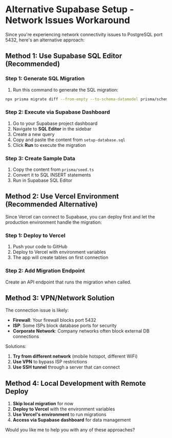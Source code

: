 # Alternative Supabase Setup - Network Issues Workaround

Since you're experiencing network connectivity issues to PostgreSQL port 5432, here's an alternative approach:

## Method 1: Use Supabase SQL Editor (Recommended)

### Step 1: Generate SQL Migration
1. Run this command to generate the SQL migration:
```bash
npx prisma migrate diff --from-empty --to-schema-datamodel prisma/schema.prisma --script > setup-database.sql
```

### Step 2: Execute via Supabase Dashboard
1. Go to your Supabase project dashboard
2. Navigate to **SQL Editor** in the sidebar
3. Create a new query
4. Copy and paste the content from `setup-database.sql`
5. Click **Run** to execute the migration

### Step 3: Create Sample Data
1. Copy the content from `prisma/seed.ts` 
2. Convert it to SQL INSERT statements
3. Run in Supabase SQL Editor

## Method 2: Use Vercel Environment (Recommended Alternative)

Since Vercel can connect to Supabase, you can deploy first and let the production environment handle the migration:

### Step 1: Deploy to Vercel
1. Push your code to GitHub
2. Deploy to Vercel with environment variables
3. The app will create tables on first connection

### Step 2: Add Migration Endpoint
Create an API endpoint that runs the migration when called.

## Method 3: VPN/Network Solution

The connection issue is likely:
- **Firewall**: Your firewall blocks port 5432
- **ISP**: Some ISPs block database ports for security
- **Corporate Network**: Company networks often block external DB connections

Solutions:
1. **Try from different network** (mobile hotspot, different WiFi)
2. **Use VPN** to bypass ISP restrictions
3. **Use SSH tunnel** through a server that can connect

## Method 4: Local Development with Remote Deploy

1. **Skip local migration** for now
2. **Deploy to Vercel** with the environment variables
3. **Use Vercel's environment** to run migrations
4. **Access via Supabase dashboard** for data management

Would you like me to help you with any of these approaches?
